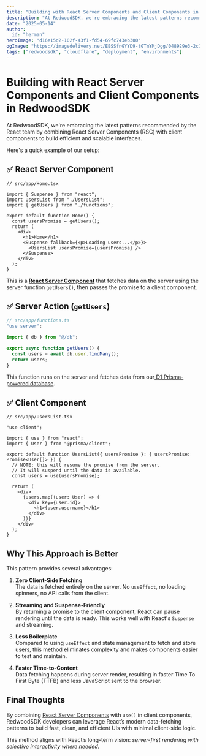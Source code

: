 ```yaml
---
title: "Building with React Server Components and Client Components in RedwoodSDK."
description: "At RedwoodSDK, we're embracing the latest patterns recommended by the React team by combining React Server Components (RSC) with client components to build efficient and scalable interfaces."
date: "2025-05-14"
author:
  id: "herman"
heroImage: "d16e15d2-102f-43f1-fd54-69fc743eb300"
ogImage: "https://imagedelivery.net/EBSSfnGYYD9-tGTmYMjDgg/048929e3-2c10-4243-5741-51fb94fb7100/public"
tags: ["redwoodsdk", "cloudflare", "deployment", "environments"]
---
```

# Building with React Server Components and Client Components in RedwoodSDK

At RedwoodSDK, we're embracing the latest patterns recommended by the React team by combining React Server Components (RSC) with client components to build efficient and scalable interfaces.

Here's a quick example of our setup:

## ✅ React Server Component

```tsx
// src/app/Home.tsx

import { Suspense } from "react";
import UsersList from "./UsersList";
import { getUsers } from "./functions";

export default function Home() {
  const usersPromise = getUsers();
  return (
    <div>
      <h1>Home</h1>
      <Suspense fallback={<p>Loading users...</p>}>
        <UsersList usersPromise={usersPromise} />
      </Suspense>
    </div>
  );
}
```

This is a [**React Server Component**](https://react.dev/reference/rsc/server-components) that fetches data on the server using the server function `getUsers()`, then passes the promise to a client component.

## ✅ Server Action (`getUsers`)

```ts
// src/app/functions.ts
"use server";

import { db } from "@/db";

export async function getUsers() {
  const users = await db.user.findMany();
  return users;
}
```

This function runs on the server and fetches data from our[ D1 Prisma-powered database](https://docs.rwsdk.com/core/database/).

## ✅ Client Component

```tsx
// src/app/UsersList.tsx

"use client";

import { use } from "react";
import { User } from "@prisma/client";

export default function UsersList({ usersPromise }: { usersPromise: Promise<User[]> }) {
  // NOTE: this will resume the promise from the server.
  // It will suspend until the data is available.
  const users = use(usersPromise);
  
  return (
    <div>
      {users.map((user: User) => (
        <div key={user.id}>
          <h1>{user.username}</h1>
        </div>
      ))}
    </div>
  );
}
```

## Why This Approach is Better

This pattern provides several advantages:

1. **Zero Client-Side Fetching**  
   The data is fetched entirely on the server. No `useEffect`, no loading spinners, no API calls from the client.

2. **Streaming and Suspense-Friendly**  
   By returning a promise to the client component, React can pause rendering until the data is ready. This works well with React's `Suspense` and streaming.

3. **Less Boilerplate**  
   Compared to using `useEffect` and state management to fetch and store users, this method eliminates complexity and makes components easier to test and maintain.

4. **Faster Time-to-Content**  
   Data fetching happens during server render, resulting in faster Time To First Byte (TTFB) and less JavaScript sent to the browser.

## Final Thoughts

By combining [React Server Components](https://docs.rwsdk.com/core/react-server-components/) with `use()` in client components, RedwoodSDK developers can leverage React’s modern data-fetching patterns to build fast, clean, and efficient UIs with minimal client-side logic.

This method aligns with React’s long-term vision: _server-first rendering with selective interactivity where needed._
